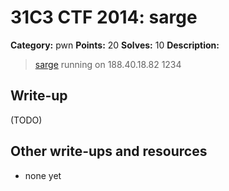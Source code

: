 # 31C3 CTF 2014: sarge

**Category:** pwn
**Points:** 20
**Solves:** 10
**Description:**

> [sarge](sarge.tar) running on 188.40.18.82 1234

## Write-up

(TODO)

## Other write-ups and resources

* none yet
